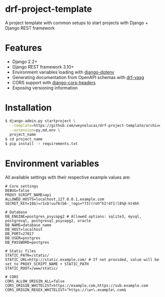 # drf-project-template
A project template with common setups to start projects with Django + Django REST framework

# Features

-  Django 2.2+
-  Django REST framework 3.10+
-  Environment variables loading with [django-dotenv](https://github.com/jpadilla/django-dotenv)
-  Generating documentation from OpenAPI schemas with [drf-yasg](https://github.com/axnsan12/drf-yasg/)
-  CORS support with [django-cors-headers](https://github.com/adamchainz/django-cors-headers)
-  Exposing versioning information

# Installation

```bash
$ django-admin.py startproject \
  --template=https://github.com/weynelucas/drf-project-template/archive/master.zip \
  --extension=py,md,env \
  project_name
$ cd project_name
$ pip install -r requirements.txt
```

# Environment variables

All available settings with their respective example values are:

```
# Core settings
DEBUG=false
PROXY_SCRIPT_NAME=api
ALLOWED_HOSTS=localhost,127.0.0.1,example.com
SECRET_KEY=10$)=r1sb!uuf6(b6-_!ogs=*73)(roh^h2!4f1!l8%@-kt4bh

# Database
DB_ENGINE=postgres_psycopg2 # Allowed options: sqlite3, mysql, postgresql, postgresql_psycopg2, oracle
DB_NAME=database_name
DB_HOST=localhost
DB_PORT=27017
DB_USER=postgres
DB_PASSWORD=postgres

# Static files
STATIC_PATH=/static/
STATIC_URL=http://static.example.com/ # If not provided, value will be set to PROXY_SCRIPT_NAME + STATIC_PATH
STATIC_ROOT=/www/static/

# CORS
CORS_ALLOW_ORIGIN_ALL=false
CORS_ORIGIN_WHITELIST=https://example.com,https://sub.example.com
CORS_ORIGIN_REGEX_WHITELIST=^https://\w+\.example\.com$
```